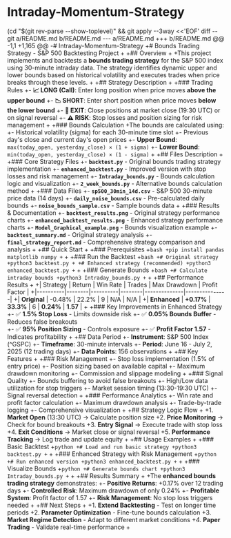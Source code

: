 # Intraday-Momentum-Strategy
(cd "$(git rev-parse --show-toplevel)" && git apply --3way <<'EOF'
diff --git a/README.md b/README.md
--- a/README.md
+++ b/README.md
@@ -1,1 +1,165 @@
-# Intraday-Momentum-Strategy
+# Bounds Trading Strategy - S&P 500 Backtesting Project
+
+## Overview
+
+This project implements and backtests a **bounds trading strategy** for the S&P 500 index using 30-minute intraday data. The strategy identifies dynamic upper and lower bounds based on historical volatility and executes trades when price breaks through these levels.
+
+## Strategy Description
+
+### Trading Rules
+- **📈 LONG (Call)**: Enter long position when price moves **above the upper bound**
+- **📉 SHORT**: Enter short position when price moves **below the lower bound**
+- **🚪 EXIT**: Close positions at market close (19:30 UTC) or on signal reversal
+- **⚠️ RISK**: Stop losses and position sizing for risk management
+
+### Bounds Calculation
+The bounds are calculated using:
+- Historical volatility (sigma) for each 30-minute time slot
+- Previous day's close and current day's open prices
+- **Upper Bound**: `max(today_open, yesterday_close) × (1 + sigma)`
+- **Lower Bound**: `min(today_open, yesterday_close) × (1 - sigma)`
+
+## Files Description
+
+### Core Strategy Files
+- **`backtest.py`** - Original bounds trading strategy implementation
+- **`enhanced_backtest.py`** - Improved version with stop losses and risk management
+- **`Intraday_bounds.py`** - Bounds calculation logic and visualization
+- **`2_week_bounds.py`** - Alternative bounds calculation method
+
+### Data Files
+- **`sp500_30min_14d.csv`** - S&P 500 30-minute price data (14 days)
+- **`daily_noise_bounds.csv`** - Pre-calculated daily bounds
+- **`noise_bounds_sample.csv`** - Sample bounds data
+
+### Results & Documentation
+- **`backtest_results.png`** - Original strategy performance charts
+- **`enhanced_backtest_results.png`** - Enhanced strategy performance charts
+- **`Model_Graphical_example.png`** - Bounds visualization example
+- **`backtest_summary.md`** - Original strategy analysis
+- **`final_strategy_report.md`** - Comprehensive strategy comparison and analysis
+
+## Quick Start
+
+### Prerequisites
+```bash
+pip install pandas matplotlib numpy
+```
+
+### Run the Backtest
+```bash
+# Original strategy
+python3 backtest.py
+
+# Enhanced strategy (recommended)
+python3 enhanced_backtest.py
+```
+
+### Generate Bounds
+```bash
+# Calculate intraday bounds
+python3 Intraday_bounds.py
+```
+
+## Performance Results
+
+| Strategy | Return | Win Rate | Trades | Max Drawdown | Profit Factor |
+|----------|--------|----------|--------|--------------|---------------|
+| **Original** | -0.48% | 22.2% | 9 | N/A | N/A |
+| **Enhanced** | **+0.17%** | **33.3%** | 6 | **0.24%** | **1.57** |
+
+### Key Improvements in Enhanced Strategy
+- ✅ **1.5% Stop Loss** - Limits downside risk
+- ✅ **0.05% Bounds Buffer** - Reduces false breakouts  
+- ✅ **95% Position Sizing** - Controls exposure
+- ✅ **Profit Factor 1.57** - Indicates profitability
+
+## Data Period
+- **Instrument**: S&P 500 Index (^GSPC)
+- **Timeframe**: 30-minute intervals
+- **Period**: June 16 - July 2, 2025 (12 trading days)
+- **Data Points**: 156 observations
+
+## Key Features
+
+### Risk Management
+- Stop loss implementation (1.5% of entry price)
+- Position sizing based on available capital
+- Maximum drawdown monitoring
+- Commission and slippage modeling
+
+### Signal Quality
+- Bounds buffering to avoid false breakouts
+- High/Low data utilization for stop triggers
+- Market session timing (13:30-19:30 UTC)
+- Signal reversal detection
+
+### Performance Analytics
+- Win rate and profit factor calculation
+- Maximum drawdown analysis
+- Trade-by-trade logging
+- Comprehensive visualization
+
+## Strategy Logic Flow
+
+1. **Market Open** (13:30 UTC) → Calculate position size
+2. **Price Monitoring** → Check for bound breakouts
+3. **Entry Signal** → Execute trade with stop loss
+4. **Exit Conditions** → Market close or signal reversal
+5. **Performance Tracking** → Log trade and update equity
+
+## Usage Examples
+
+### Basic Backtest
+```python
+# Load and run basic strategy
+python3 backtest.py
+```
+
+### Enhanced Strategy with Risk Management
+```python
+# Run enhanced version
+python3 enhanced_backtest.py
+```
+
+### Visualize Bounds
+```python
+# Generate bounds chart
+python3 Intraday_bounds.py
+```
+
+## Results Summary
+
+The **enhanced bounds trading strategy** demonstrates:
+- **Positive Returns**: +0.17% over 12 trading days
+- **Controlled Risk**: Maximum drawdown of only 0.24%
+- **Profitable System**: Profit factor of 1.57
+- **Risk Management**: No stop loss triggers needed
+
+## Next Steps
+
+1. **Extend Backtesting** - Test on longer time periods
+2. **Parameter Optimization** - Fine-tune bounds calculation
+3. **Market Regime Detection** - Adapt to different market conditions
+4. **Paper Trading** - Validate real-time performance
+

